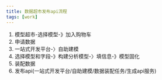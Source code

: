 ```yaml
---
title: 数据超市发布api流程
tags: [work]
---
```



1. 模型超市-选择模型-》加入购物车
2. 申请数据
3. 一站式开发平台-〉自助建模
4. 选择模型和字段-》构建分析模型-〉填信息-》模型固化
5. 装配数据
6. 发布api(一站式开发平台/自助建模/数据装配任务/生成api服务)